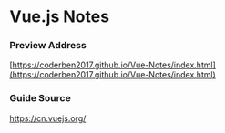 # Vue.js Notes

### Preview Address
[https://coderben2017.github.io/Vue-Notes/index.html](https://coderben2017.github.io/Vue-Notes/index.html)

### Guide Source
https://cn.vuejs.org/